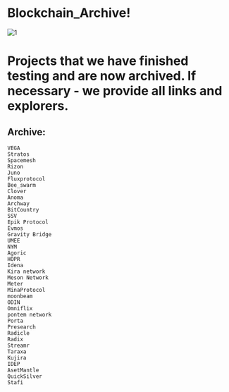 # Blockchain_Archive!
![1](https://user-images.githubusercontent.com/44331529/171232940-9d4f4eac-12fa-4337-b083-6fab599ddd6e.png)

# Projects that we have finished testing and are now archived. If necessary - we provide all links and explorers.

## Archive:
    VEGA
    Stratos
    Spacemesh
    Rizon
    Juno
    Fluxprotocol
    Bee_swarm
    Clover
    Anoma
    Archway
    BitCountry
    SSV
    Epik Protocol
    Evmos
    Gravity Bridge
    UMEE
    NYM
    Agoric
    HOPR
    Idena
    Kira network
    Meson Network
    Meter
    MinaProtocol
    moonbeam
    ODIN
    Omniflix
    pontem network
    Porta
    Presearch
    Radicle
    Radix
    Streamr
    Taraxa
    Kujira
    IDEP
    AsetMantle
    QuickSilver
    Stafi
    
